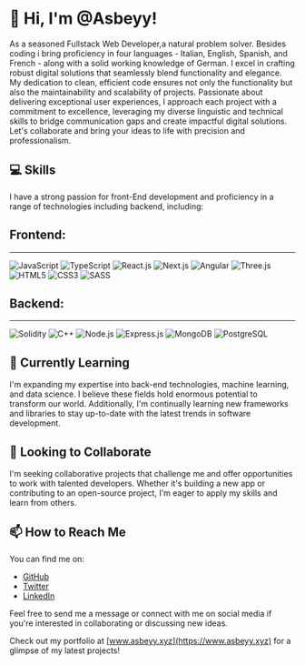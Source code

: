# 👋 Hi, I'm @Asbeyy!

As a seasoned Fullstack Web Developer,a natural problem solver. Besides coding i bring proficiency in four languages - Italian, English, Spanish, and French - along with a solid working knowledge of German. I excel in crafting robust digital solutions that seamlessly blend functionality and elegance. My dedication to clean, efficient code ensures not only the functionality but also the maintainability and scalability of projects. Passionate about delivering exceptional user experiences, I approach each project with a commitment to excellence, leveraging my diverse linguistic and technical skills to bridge communication gaps and create impactful digital solutions. Let's collaborate and bring your ideas to life with precision and professionalism.


## 💻 Skills

I have a strong passion for front-End development and proficiency in a range of technologies including backend, including:

## Frontend:
---
![JavaScript](https://img.shields.io/badge/-JavaScript-yellow?logo=javascript)
![TypeScript](https://img.shields.io/badge/-TypeScript-blue?logo=typescript)
![React.js](https://img.shields.io/badge/-React.js-blue?logo=react)
![Next.js](https://img.shields.io/badge/-Next.js-black?logo=next.js)
![Angular](https://img.shields.io/badge/-Angular-red?logo=angular)
![Three.js](https://img.shields.io/badge/-Three.js-black?logo=three.js)
![HTML5](https://img.shields.io/badge/-HTML5-orange?logo=html5)
![CSS3](https://img.shields.io/badge/-CSS3-blue?logo=css3)
![SASS](https://img.shields.io/badge/-SASS-pink?logo=sass)


## Backend:
---
![Solidity](https://img.shields.io/badge/-Solidity-gray?logo=solidity)
![C++](https://img.shields.io/badge/-C++-blue?logo=c%2B%2B)
![Node.js](https://img.shields.io/badge/-Node.js-green?logo=node.js)
![Express.js](https://img.shields.io/badge/-Express.js-lightgrey?logo=express)
![MongoDB](https://img.shields.io/badge/-MongoDB-green?logo=mongodb)
![PostgreSQL](https://img.shields.io/badge/-PostgreSQL-blue?logo=postgresql)


## 🌱 Currently Learning

I'm expanding my expertise into back-end technologies, machine learning, and data science. I believe these fields hold enormous potential to transform our world. Additionally, I'm continually learning new frameworks and libraries to stay up-to-date with the latest trends in software development.

## 💞️ Looking to Collaborate

I'm seeking collaborative projects that challenge me and offer opportunities to work with talented developers. Whether it's building a new app or contributing to an open-source project, I'm eager to apply my skills and learn from others.

## 📫 How to Reach Me

You can find me on:

- [GitHub](https://github.com/Asbeyy)
- [Twitter](https://twitter.com/_sBey)
- [LinkedIn](https://www.linkedin.com/in/federico-lacchini-799099181/)

Feel free to send me a message or connect with me on social media if you're interested in collaborating or discussing new ideas.

Check out my portfolio at [www.asbeyy.xyz](https://www.asbeyy.xyz) for a glimpse of my latest projects!


<!---
Asbeyy/Asbeyy is a ✨ special ✨ repository because its `README.md` (this file) appears on your GitHub profile.
You can click the Preview link to take a look at your changes.
--->
